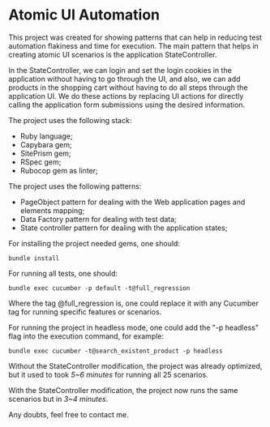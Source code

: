 # Atomic UI Automation

This project was created for showing patterns that can help in reducing test automation flakiness and time for execution. The main pattern that helps in creating atomic UI scenarios is the application StateController.

In the StateController, we can login and set the login cookies in the application without having to go through the UI, and also, we can add products in the shopping cart without having to do all steps through the application UI. We do these actions by replacing UI actions for directly calling the application form submissions using the desired information.

The project uses the following stack:
- Ruby language;
- Capybara gem;
- SitePrism gem;
- RSpec gem;
- Rubocop gem as linter;

The project uses the following patterns:
- PageObject pattern for dealing with the Web application pages and elements mapping;
- Data Factory pattern for dealing with test data;
- State controller pattern for dealing with the application states;

For installing the project needed gems, one should:
```
bundle install
```

For running all tests, one should:
```
bundle exec cucumber -p default -t@full_regression
```

Where the tag @full_regression is, one could replace it with any Cucumber tag for running specific features or scenarios.

For running the project in headless mode, one could add the "-p headless" flag into the execution command, for example:
```
bundle exec cucumber -t@search_existent_product -p headless
```

Without the StateController modification, the project was already optimized, but it used to took *5~6 minutes* for running all 25 scenarios.

With the StateController modification, the project now runs the same scenarios but in *3~4 minutes*.

Any doubts, feel free to contact me.
